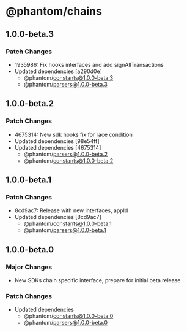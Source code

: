 # @phantom/chains

## 1.0.0-beta.3

### Patch Changes

- 1935986: Fix hooks interfaces and add signAllTransactions
- Updated dependencies [a290d0e]
  - @phantom/constants@1.0.0-beta.3
  - @phantom/parsers@1.0.0-beta.3

## 1.0.0-beta.2

### Patch Changes

- 4675314: New sdk hooks fix for race condition
- Updated dependencies [98e54ff]
- Updated dependencies [4675314]
  - @phantom/parsers@1.0.0-beta.2
  - @phantom/constants@1.0.0-beta.2

## 1.0.0-beta.1

### Patch Changes

- 8cd9ac7: Release with new interfaces, appId
- Updated dependencies [8cd9ac7]
  - @phantom/constants@1.0.0-beta.1
  - @phantom/parsers@1.0.0-beta.1

## 1.0.0-beta.0

### Major Changes

- New SDKs chain specific interface, prepare for initial beta release

### Patch Changes

- Updated dependencies
  - @phantom/constants@1.0.0-beta.0
  - @phantom/parsers@1.0.0-beta.0
